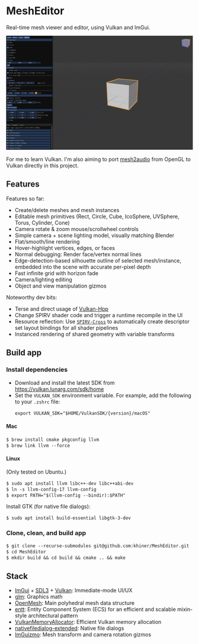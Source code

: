 # MeshEditor

Real-time mesh viewer and editor, using Vulkan and ImGui.

![](screenshot.png)

For me to learn Vulkan.
I'm also aiming to port [mesh2audio](https://github.com/khiner/mesh2audio) from OpenGL to Vulkan directly in this project.

## Features

Features so far:
* Create/delete meshes and mesh instances
* Editable mesh primitives (Rect, Circle, Cube, IcoSphere, UVSphere, Torus, Cylinder, Cone)
* Camera rotate & zoom mouse/scrollwheel controls
* Simple camera + scene lighting model, visually matching Blender
* Flat/smooth/line rendering
* Hover-highlight vertices, edges, or faces
* Normal debugging: Render face/vertex normal lines
* Edge-detection-based silhouette outline of selected mesh/instance, embedded into the scene with accurate per-pixel depth
* Fast infinite grid with horizon fade
* Camera/lighting editing
* Object and view manipulation gizmos

Noteworthy dev bits:
* Terse and direct usage of [Vulkan-Hpp](https://github.com/KhronosGroup/Vulkan-Hpp)
* Change SPIRV shader code and trigger a runtime recompile in the UI
* Resource reflection: Use [`SPIRV-Cross`](https://github.com/KhronosGroup/SPIRV-Cross) to automatically create descriptor set layout bindings for all shader pipelines
* Instanced rendering of shared geometry with variable transforms

## Build app

### Install dependencies

- Download and install the latest SDK from https://vulkan.lunarg.com/sdk/home
- Set the `VULKAN_SDK` environment variable.
  For example, add the following to your `.zshrc` file:
  ```shell
  export VULKAN_SDK="$HOME/VulkanSDK/{version}/macOS"
  ```

#### Mac

```shell
$ brew install cmake pkgconfig llvm
$ brew link llvm --force
```

#### Linux

(Only tested on Ubuntu.)

```shell
$ sudo apt install llvm libc++-dev libc++abi-dev
$ ln -s llvm-config-17 llvm-config
$ export PATH="$(llvm-config --bindir):$PATH"
```

Install GTK (for native file dialogs):

```shell
$ sudo apt install build-essential libgtk-3-dev
```

### Clone, clean, and build app

```shell
$ git clone --recurse-submodules git@github.com:khiner/MeshEditor.git
$ cd MeshEditor
$ mkdir build && cd build && cmake .. && make
```

## Stack

- [ImGui](https://github.com/ocornut/imgui) + [SDL3](https://github.comlibsdl-org/SDL) + [Vulkan](https://www.vulkan.org/): Immediate-mode UI/UX
- [glm](https://github.com/g-truc/glm): Graphics math
- [OpenMesh](https://gitlab.vci.rwth-aachen.de:9000/OpenMesh/OpenMesh): Main polyhedral mesh data structure
- [entt](https://github.com/skypjack/entt): Entity Component System (ECS) for an efficient and scalable mixin-style architectural pattern
- [VulkanMemoryAllocator](https://github.com/GPUOpen-LibrariesAndSDKs/VulkanMemoryAllocator): Efficient Vulkan memory allocation
- [nativefiledialog-extended](https://github.com/btzynativefiledialog-extended): Native file dialogs
- [ImGuizmo](https://github.com/CedricGuillemet/ImGuizmo): Mesh transform and camera rotation gizmos
